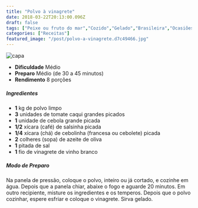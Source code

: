 ```yaml
---
title: "Polvo à vinagrete"
date: 2018-03-22T20:13:00.096Z
draft: false
tags: ["Peixe ou fruto do mar","Cozido","Gelado","Brasileira","Ocasiões Especiais","Leve e Saudável","Alimentação saudável"]
categories: ["Receitas"]
featured_image: "/post/polvo-a-vinagrete.d7c49466.jpg"
---
```


![capa](/post/polvo-a-vinagrete.d7c49466.jpg)

*   **Dificuldade** Médio
*   **Preparo** Médio (de 30 a 45 minutos)
*   **Rendimento** 8 porções

##### Ingredientes

*   **1** kg de polvo limpo
*   **3** unidades de tomate caqui grandes picados
*   **1** unidade de cebola grande picada
*   **1/2** xícara (café) de salsinha picada
*   **1/4** xícara (chá) de cebolinha (francesa ou cebolete) picada
*   **2** colheres (sopa) de azeite de oliva
*   **1** pitada de sal
*   **1** fio de vinagrete de vinho branco

##### Modo de Preparo

Na panela de pressão, coloque o polvo, inteiro ou já cortado, e cozinhe em água. Depois que a panela chiar, abaixe o fogo e aguarde 20 minutos. Em outro recipiente, misture os ingredientes e os temperos. Depois que o polvo cozinhar, espere esfriar e coloque o vinagrete. Sirva gelado.
